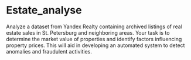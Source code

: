 # Estate_analyse
Analyze a dataset from Yandex Realty containing archived listings of real estate sales in St. Petersburg and neighboring areas. Your task is to determine the market value of properties and identify factors influencing property prices. This will aid in developing an automated system to detect anomalies and fraudulent activities.
